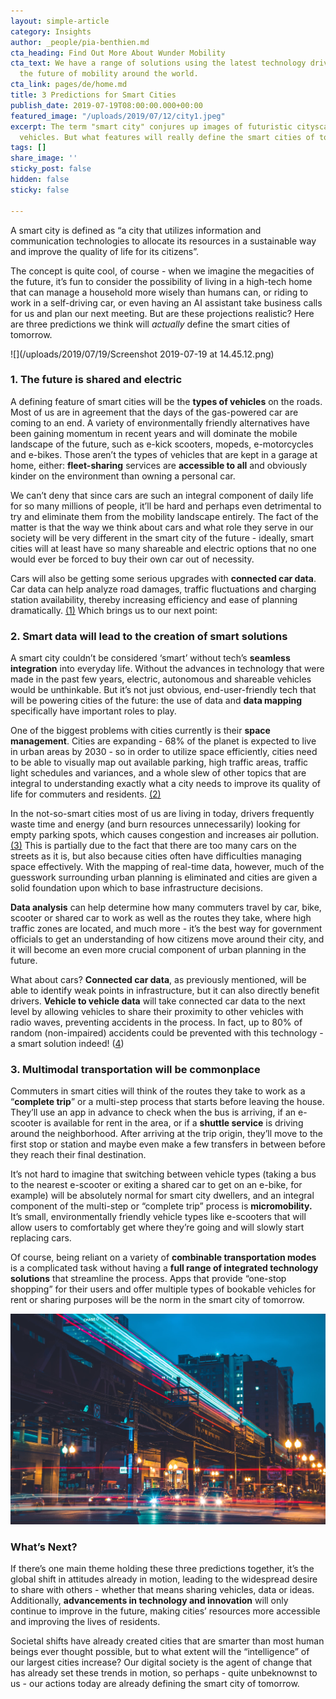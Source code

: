 ```yaml
---
layout: simple-article
category: Insights
author: _people/pia-benthien.md
cta_heading: Find Out More About Wunder Mobility
cta_text: We have a range of solutions using the latest technology driving forward
  the future of mobility around the world.
cta_link: pages/de/home.md
title: 3 Predictions for Smart Cities
publish_date: 2019-07-19T08:00:00.000+00:00
featured_image: "/uploads/2019/07/12/city1.jpeg"
excerpt: The term "smart city" conjures up images of futuristic cityscapes and autonomous
  vehicles. But what features will really define the smart cities of tomorrow?
tags: []
share_image: ''
sticky_post: false
hidden: false
sticky: false

---
```

A smart city is defined as “a city that utilizes information and communication technologies to allocate its resources in a sustainable way and improve the quality of life for its citizens”.

The concept is quite cool, of course - when we imagine the megacities of the future, it’s fun to consider the possibility of living in a high-tech home that can manage a household more wisely than humans can, or riding to work in a self-driving car, or even having an AI assistant take business calls for us and plan our next meeting. But are these projections realistic? Here are three predictions we think will _actually_ define the smart cities of tomorrow.

![](/uploads/2019/07/19/Screenshot 2019-07-19 at 14.45.12.png)

### **1. The future is shared and electric**

A defining feature of smart cities will be the **types of vehicles** on the roads. Most of us are in agreement that the days of the gas-powered car are coming to an end. A variety of environmentally friendly alternatives have been gaining momentum in recent years and will dominate the mobile landscape of the future, such as e-kick scooters, mopeds, e-motorcycles and e-bikes. Those aren’t the types of vehicles that are kept in a garage at home, either: **fleet-sharing** services are **accessible to all** and obviously kinder on the environment than owning a personal car.

We can’t deny that since cars are such an integral component of daily life for so many millions of people, it’ll be hard and perhaps even detrimental to try and eliminate them from the mobility landscape entirely. The fact of the matter is that the way we think about cars and what role they serve in our society will be very different in the smart city of the future - ideally, smart cities will at least have so many shareable and electric options that no one would ever be forced to buy their own car out of necessity.

Cars will also be getting some serious upgrades with **connected car data**. Car data can help analyze road damages, traffic fluctuations and charging station availability, thereby increasing efficiency and ease of planning dramatically. [(1)](https://www.jipitec.eu/issues/jipitec-9-3-2018/4807/JIPITEC_9_3_2018_310_Kerber) Which brings us to our next point:

### **2. Smart data will lead to the creation of smart solutions**

A smart city couldn’t be considered ‘smart’ without tech’s **seamless integration** into everyday life. Without the advances in technology that were made in the past few years, electric, autonomous and shareable vehicles would be unthinkable. But it’s not just obvious, end-user-friendly tech that will be powering cities of the future: the use of data and **data mapping** specifically have important roles to play.

One of the biggest problems with cities currently is their **space management**. Cities are expanding - 68% of the planet is expected to live in urban areas by 2030 - so in order to utilize space efficiently, cities need to be able to visually map out available parking, high traffic areas, traffic light schedules and variances, and a whole slew of other topics that are integral to understanding exactly what a city needs to improve its quality of life for commuters and residents. [(2)](https://www.un.org/development/desa/en/news/population/2018-revision-of-world-urbanization-prospects.html)

In the not-so-smart cities most of us are living in today, drivers frequently waste time and energy (and burn resources unnecessarily) looking for empty parking spots, which causes congestion and increases air pollution. [(3)](https://www.nytimes.com/2019/11/20/nyregion/nyc-street-parking.html) This is partially due to the fact that there are too many cars on the streets as it is, but also because cities often have difficulties managing space effectively. With the mapping of real-time data, however, much of the guesswork surrounding urban planning is eliminated and cities are given a solid foundation upon which to base infrastructure decisions. 

**Data analysis** can help determine how many commuters travel by car, bike, scooter or shared car to work as well as the routes they take, where high traffic zones are located, and much more - it’s the best way for government officials to get an understanding of how citizens move around their city, and it will become an even more crucial component of urban planning in the future.

What about cars? **Connected car data**, as previously mentioned, will be able to identify weak points in infrastructure, but it can also directly benefit drivers. **Vehicle to vehicle data** will take connected car data to the next level by allowing vehicles to share their proximity to other vehicles with radio waves, preventing accidents in the process. In fact, up to 80% of random (non-impaired) accidents could be prevented with this technology - a smart solution indeed! ([4](https://www.uschamberfoundation.org/article/driving-connected-future-how-data-changing-auto-industry))

### **3. Multimodal transportation will be commonplace**

Commuters in smart cities will think of the routes they take to work as a “**complete trip**” or a multi-step process that starts before leaving the house. They’ll use an app in advance to check when the bus is arriving, if an e-scooter is available for rent in the area, or if a **shuttle service** is driving around the neighborhood. After arriving at the trip origin, they’ll move to the first stop or station and maybe even make a few transfers in between before they reach their final destination.

It’s not hard to imagine that switching between vehicle types (taking a bus to the nearest e-scooter or exiting a shared car to get on an e-bike, for example) will be absolutely normal for smart city dwellers, and an integral component of the multi-step or “complete trip” process is **micromobility.** It’s small, environmentally friendly vehicle types like e-scooters that will allow users to comfortably get where they’re going and will slowly start replacing cars.

Of course, being reliant on a variety of **combinable transportation modes** is a complicated task without having a **full range of integrated technology solutions** that streamline the process. Apps that provide “one-stop shopping” for their users and offer multiple types of bookable vehicles for rent or sharing purposes will be the norm in the smart city of tomorrow.

![](/uploads/2019/07/12/chicagomobility.jpeg)

### **What’s Next?**

If there’s one main theme holding these three predictions together, it’s the global shift in attitudes already in motion, leading to the widespread desire to share with others - whether that means sharing vehicles, data or ideas. Additionally, **advancements in technology and innovation** will only continue to improve in the future, making cities’ resources more accessible and improving the lives of residents.

Societal shifts have already created cities that are smarter than most human beings ever thought possible, but to what extent will the “intelligence” of our largest cities increase? Our digital society is the agent of change that has already set these trends in motion, so perhaps - quite unbeknownst to us - our actions today are already defining the smart city of tomorrow.